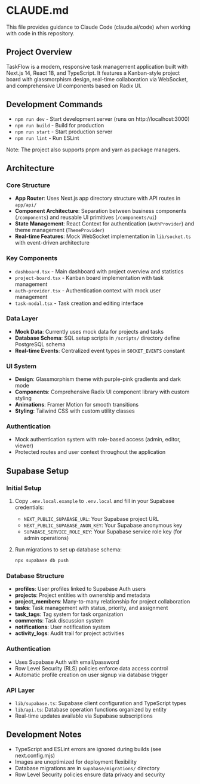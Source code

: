 # CLAUDE.md

This file provides guidance to Claude Code (claude.ai/code) when working with code in this repository.

## Project Overview

TaskFlow is a modern, responsive task management application built with Next.js 14, React 18, and TypeScript. It features a Kanban-style project board with glassmorphism design, real-time collaboration via WebSocket, and comprehensive UI components based on Radix UI.

## Development Commands

- `npm run dev` - Start development server (runs on http://localhost:3000)
- `npm run build` - Build for production  
- `npm run start` - Start production server
- `npm run lint` - Run ESLint

Note: The project also supports pnpm and yarn as package managers.

## Architecture

### Core Structure
- **App Router**: Uses Next.js app directory structure with API routes in `app/api/`
- **Component Architecture**: Separation between business components (`/components`) and reusable UI primitives (`/components/ui`)
- **State Management**: React Context for authentication (`AuthProvider`) and theme management (`ThemeProvider`)
- **Real-time Features**: Mock WebSocket implementation in `lib/socket.ts` with event-driven architecture

### Key Components
- `dashboard.tsx` - Main dashboard with project overview and statistics
- `project-board.tsx` - Kanban board implementation with task management
- `auth-provider.tsx` - Authentication context with mock user management
- `task-modal.tsx` - Task creation and editing interface

### Data Layer
- **Mock Data**: Currently uses mock data for projects and tasks
- **Database Schema**: SQL setup scripts in `/scripts/` directory define PostgreSQL schema
- **Real-time Events**: Centralized event types in `SOCKET_EVENTS` constant

### UI System
- **Design**: Glassmorphism theme with purple-pink gradients and dark mode
- **Components**: Comprehensive Radix UI component library with custom styling
- **Animations**: Framer Motion for smooth transitions
- **Styling**: Tailwind CSS with custom utility classes

### Authentication
- Mock authentication system with role-based access (admin, editor, viewer)
- Protected routes and user context throughout the application

## Supabase Setup

### Initial Setup
1. Copy `.env.local.example` to `.env.local` and fill in your Supabase credentials:
   - `NEXT_PUBLIC_SUPABASE_URL`: Your Supabase project URL
   - `NEXT_PUBLIC_SUPABASE_ANON_KEY`: Your Supabase anonymous key
   - `SUPABASE_SERVICE_ROLE_KEY`: Your Supabase service role key (for admin operations)

2. Run migrations to set up database schema:
   ```bash
   npx supabase db push
   ```

### Database Structure
- **profiles**: User profiles linked to Supabase Auth users
- **projects**: Project entities with ownership and metadata
- **project_members**: Many-to-many relationship for project collaboration
- **tasks**: Task management with status, priority, and assignment
- **task_tags**: Tag system for task organization
- **comments**: Task discussion system
- **notifications**: User notification system
- **activity_logs**: Audit trail for project activities

### Authentication
- Uses Supabase Auth with email/password
- Row Level Security (RLS) policies enforce data access control
- Automatic profile creation on user signup via database trigger

### API Layer
- `lib/supabase.ts`: Supabase client configuration and TypeScript types
- `lib/api.ts`: Database operation functions organized by entity
- Real-time updates available via Supabase subscriptions

## Development Notes

- TypeScript and ESLint errors are ignored during builds (see next.config.mjs)
- Images are unoptimized for deployment flexibility
- Database migrations are in `supabase/migrations/` directory
- Row Level Security policies ensure data privacy and security